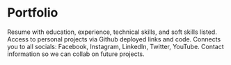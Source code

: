 # Portfolio

Resume with education, experience, technical skills, and soft skills listed.
Access to personal projects via Github deployed links and code.
Connects you to all socials: Facebook, Instagram, LinkedIn, Twitter, YouTube.
Contact information so we can collab on future projects.
